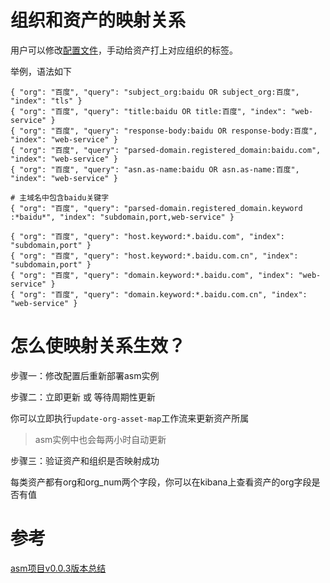 #

# 组织和资产的映射关系

用户可以修改[配置文件](https://github.com/leveryd-asm/asm/blob/master/templates/argo-workflow-template-asset/cron/org/config.yaml)，手动给资产打上对应组织的标签。

举例，语法如下
```
{ "org": "百度", "query": "subject_org:baidu OR subject_org:百度", "index": "tls" }
{ "org": "百度", "query": "title:baidu OR title:百度", "index": "web-service" }
{ "org": "百度", "query": "response-body:baidu OR response-body:百度", "index": "web-service" }
{ "org": "百度", "query": "parsed-domain.registered_domain:baidu.com", "index": "web-service" }
{ "org": "百度", "query": "asn.as-name:baidu OR asn.as-name:百度", "index": "web-service" }

# 主域名中包含baidu关键字
{ "org": "百度", "query": "parsed-domain.registered_domain.keyword :*baidu*", "index": "subdomain,port,web-service" }

{ "org": "百度", "query": "host.keyword:*.baidu.com", "index": "subdomain,port" }
{ "org": "百度", "query": "host.keyword:*.baidu.com.cn", "index": "subdomain,port" }
{ "org": "百度", "query": "domain.keyword:*.baidu.com", "index": "web-service" }
{ "org": "百度", "query": "domain.keyword:*.baidu.com.cn", "index": "web-service" }

```

# 怎么使映射关系生效？

步骤一：修改配置后重新部署asm实例

步骤二：立即更新 或 等待周期性更新

你可以立即执行`update-org-asset-map`工作流来更新资产所属

> asm实例中也会每两小时自动更新

步骤三：验证资产和组织是否映射成功

每类资产都有org和org_num两个字段，你可以在kibana上查看资产的org字段是否有值

# 参考
[asm项目v0.0.3版本总结](https://mp.weixin.qq.com/s/LOqioImlTnXitRq-CW9eXA)
